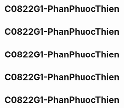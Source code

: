 # C0822G1-PhanPhuocThien
# C0822G1-PhanPhuocThien
# C0822G1-PhanPhuocThien
# C0822G1-PhanPhuocThien
# C0822G1-PhanPhuocThien
